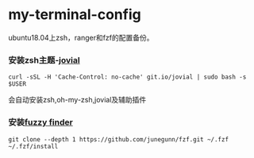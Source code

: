 # my-terminal-config
ubuntu18.04上zsh，ranger和fzf的配置备份。

### 安装zsh主题-[jovial](https://github.com/zthxxx/jovial)
```
curl -sSL -H 'Cache-Control: no-cache' git.io/jovial | sudo bash -s $USER
```
会自动安装zsh,oh-my-zsh,jovial及辅助插件

### 安装[fuzzy finder](https://github.com/junegunn/fzf)
```
git clone --depth 1 https://github.com/junegunn/fzf.git ~/.fzf
~/.fzf/install
```
